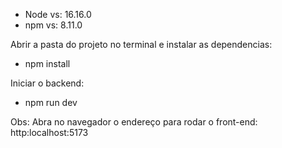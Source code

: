 - Node vs: 16.16.0
- npm vs: 8.11.0

Abrir a pasta do projeto no terminal e instalar as dependencias:
- npm install

Iniciar o backend:
- npm run dev

Obs: Abra no navegador o endereço para rodar o front-end: http:localhost:5173